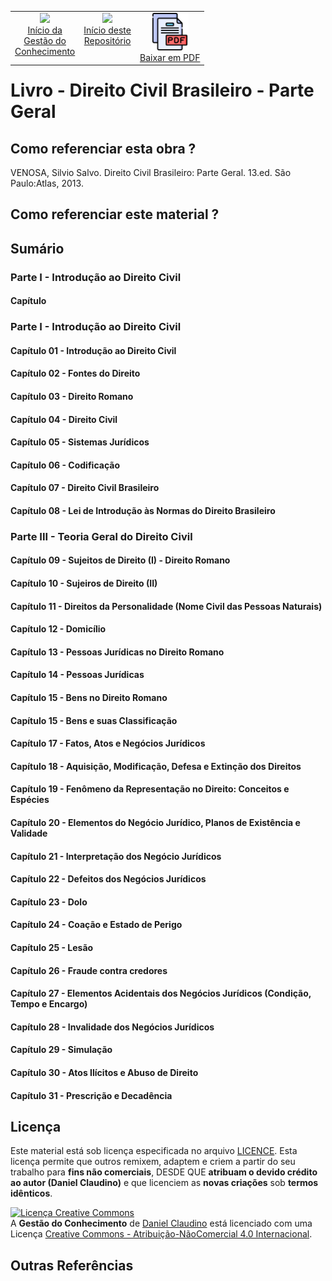 <table align="right" border="0">
  <tr>
    <td align="center" valign="top">
      <a href="https://github.com/dnlclaudino/gestao-do-conhecimento#readme">
        <img src="https://github.com/dnlclaudino/imagens/blob/master/icones/icone-icone-casa3.png?raw=true" heigh="60" width="60"><br>Início da <br>Gestão do <br>Conhecimento
      </a>
    </td>
    <td align="center" valign="top">
      <a href="https://github.com/dnlclaudino/direito-civil#readme">
        <img src="https://github.com/dnlclaudino/imagens/blob/master/icones/icone-icone-casa2.png?raw=true" heigh="60" width="60"><br>Início deste <br>Repositório
      </a>
    </td>
    <td align="center" valign="top">
      <a href="https://github.com/dnlclaudino/direito-civil#readme">
        <img src="https://github.com/dnlclaudino/imagens/blob/master/icones-aplicativos/pdf/pdf.png?raw=true" heigh="60" width="60"><br>Baixar em PDF
      </a>
    </td>
  </tr>
</table><br><br><br><br><br>

# Livro - Direito Civil Brasileiro - Parte Geral

## Como referenciar esta obra ?

VENOSA, Silvio Salvo. Direito Civil Brasileiro: Parte Geral. 13.ed. São Paulo:Atlas, 2013.

## Como referenciar este material ?

## Sumário

### Parte I - Introdução ao Direito Civil

#### Capítulo 

### Parte I - Introdução ao Direito Civil

#### Capítulo 01 - Introdução ao Direito Civil
#### Capítulo 02 - Fontes do Direito
#### Capítulo 03 - Direito Romano
#### Capítulo 04 - Direito Civil
#### Capítulo 05 - Sistemas Jurídicos
#### Capítulo 06 - Codificação
#### Capítulo 07 - Direito Civil Brasileiro
#### Capítulo 08 - Lei de Introdução às Normas do Direito Brasileiro

### Parte III - Teoria Geral do Direito Civil

#### Capítulo 09 - Sujeitos de Direito (I) - Direito Romano
#### Capítulo 10 - Sujeiros de Direito (II)
#### Capítulo 11 - Direitos da Personalidade (Nome Civil das Pessoas Naturais)
#### Capítulo 12 - Domicílio
#### Capítulo 13 - Pessoas Jurídicas no Direito Romano
#### Capítulo 14 - Pessoas Jurídicas
#### Capítulo 15 - Bens no Direito Romano
#### Capítulo 15 - Bens e suas Classificação
#### Capítulo 17 - Fatos, Atos e Negócios Jurídicos
#### Capítulo 18 - Aquisição, Modificação, Defesa e Extinção dos Direitos
#### Capítulo 19 - Fenômeno da Representação no Direito: Conceitos e Espécies
#### Capítulo 20 - Elementos do Negócio Jurídico, Planos de Existência e Validade
#### Capítulo 21 - Interpretação dos Negócio Jurídicos
#### Capítulo 22 - Defeitos dos Negócios Jurídicos
#### Capítulo 23 - Dolo
#### Capítulo 24 - Coação e Estado de Perigo
#### Capítulo 25 - Lesão
#### Capítulo 26 - Fraude contra credores
#### Capítulo 27 - Elementos Acidentais dos Negócios Jurídicos (Condição, Tempo e Encargo)
#### Capítulo 28 - Invalidade dos Negócios Jurídicos
#### Capítulo 29 - Simulação
#### Capítulo 30 - Atos Ilícitos e Abuso de Direito
#### Capítulo 31 - Prescrição e Decadência

## Licença

Este material está sob licença especificada no arquivo [LICENCE](../LICENSE). Esta licença permite que outros remixem, adaptem e criem a partir do seu trabalho para **fins não comerciais**, DESDE QUE **atribuam o devido crédito ao autor (Daniel Claudino)** e que licenciem as **novas criações** sob **termos idênticos**.

<a rel="license" href="http://creativecommons.org/licenses/by-nc/4.0/"><img alt="Licença Creative Commons" style="border-width:0" src="https://i.creativecommons.org/l/by-nc/4.0/88x31.png" /></a><br /><span xmlns:dct="http://purl.org/dc/terms/" href="http://purl.org/dc/dcmitype/Text" property="dct:title" rel="dct:type">A <b>Gestão do Conhecimento</b></span> de <a xmlns:cc="http://creativecommons.org/ns#" href="https://github.com/dnlclaudino/gestao-do-conhecimento" property="cc:attributionName" rel="cc:attributionURL">Daniel Claudino</a> está licenciado com uma Licença <a rel="license" href="http://creativecommons.org/licenses/by-nc/4.0/">Creative Commons - Atribuição-NãoComercial 4.0 Internacional</a>.

## Outras Referências
